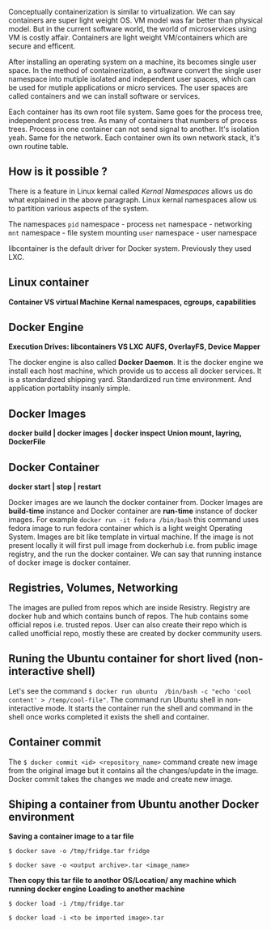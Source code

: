 Conceptually containerization is similar to virtualization. We can say containers are super light weight OS. VM model was far better than physical model. But in the current software world, the world of microservices using VM is costly affair. Containers are light weight
VM/containers which are secure and efficent.

After installing an operating system on a machine, its becomes single user space. In the method of containerization, a software convert the single user namespace into mutiple isolated and independent user spaces, which can be used for mutiple applications or micro services. The user spaces are called containers and we can install software or services. 

Each container has its own root file system. Same goes for the process tree, independent process tree. As many of containers that numbers of process trees. Process in one container can not send signal to another. It's isolation yeah. Same for the network.
Each container own its own network stack, it's own routine table.

## How is it possible ? 
There is a feature in Linux kernal called _Kernal Namespaces_ allows us do what explained in the above paragraph. Linux kernal namespaces allow us to partition various aspects of the system.

The namespaces
`pid` namespace - process
`net` namespace - networking
`mnt` namespace - file system mounting
`user` namespace - user namespace

libcontainer is the default driver for Docker system. Previously they used LXC.


## Linux container 
**Container VS virtual Machine**
**Kernal namespaces, cgroups, capabilities**

## Docker Engine
**Execution Drives: libcontainers VS LXC**
**AUFS, OverlayFS, Device Mapper**

The docker engine is also called **Docker Daemon**. It is the docker engine we install each host machine, which provide us to access all docker services. It is a standardized shipping yard. Standardized run time environment. And application portablity insanly simple.

## Docker Images
**docker build | docker images | docker inspect**
**Union mount, layring, DockerFile**

## Docker Container
**docker start | stop | restart**

Docker images are we launch the docker container from. Docker Images are **build-time** instance and Docker container are **run-time** instance of docker images. For example `docker run -it fedora /bin/bash` this command uses fedora image to run fedora container which is a light weight Operating System. Images are bit like template in virtual machine. If the image is not present locally it will first pull image from dockerhub i.e. from public image registry, and the run the docker container. We can say that running instance of docker image is docker container.

## Registries, Volumes, Networking
The images are pulled from repos which are inside Resistry. Registry are docker hub and which contains bunch of repos. The hub contains some official repos i.e. trusted repos. User can also create their repo which is called unofficial repo, mostly these are created by docker community users.

## Runing the Ubuntu container for short lived (non-interactive shell)
Let's see the command `$ docker run ubuntu  /bin/bash -c "echo 'cool content' > /temp/cool-file"`. The command run Ubuntu shell in non-interactive mode. It starts the container run the shell and command in the shell once works completed it exists the shell and container.

## Container commit
The `$ docker commit <id> <repository_name>` command create new image from the original image but it contains all the changes/update in the image.
Docker commit takes the changes we made and create new image.

## Shiping a container from Ubuntu another Docker environment
**Saving a container image to a tar file**

`$ docker save -o /tmp/fridge.tar fridge`

`$ docker save -o <output archive>.tar <image_name>` 

**Then copy this tar file to anothor OS/Location/ any machine which running docker engine**
**Loading to another machine**

`$ docker load -i /tmp/fridge.tar`

`$ docker load -i <to be imported image>.tar`

